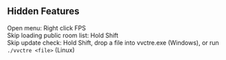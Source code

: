 ## Hidden Features

Open menu: Right click FPS  
Skip loading public room list: Hold Shift  
Skip update check: Hold Shift, drop a file into vvctre.exe (Windows), or run `./vvctre <file>` (Linux)